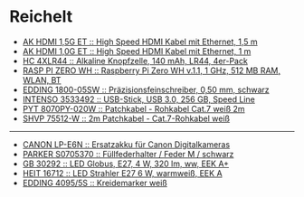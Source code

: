 Reichelt
========

- [AK HDMI 1,5G ET :: High Speed HDMI Kabel mit Ethernet, 1,5 m
  ](https://www.reichelt.de/high-speed-hdmi-kabel-mit-ethernet-1-5-m-ak-hdmi-1-5g-et-p102952.html?&trstct=pol_1)
- [AK HDMI 1,0G ET :: High Speed HDMI Kabel mit Ethernet, 1 m
  ](https://www.reichelt.de/high-speed-hdmi-kabel-mit-ethernet-1-m-ak-hdmi-1-0g-et-p97884.html?&trstct=pol_0)
- [HC 4XLR44 :: Alkaline Knopfzelle, 140 mAh, LR44, 4er-Pack
  ](https://www.reichelt.de/alkaline-knopfzelle-140-mah-lr44-4er-pack-hc-4xlr44-p195311.html?&trstct=pol_1)
- [RASP PI ZERO WH :: Raspberry Pi Zero WH v.1.1, 1 GHz, 512 MB RAM, WLAN, BT
  ](https://www.reichelt.de/raspberry-pi-zero-wh-v-1-1-1-ghz-512-mb-ram-wlan-bt-rasp-pi-zero-wh-p222531.html?&trstct=pol_4)
- [EDDING 1800-05SW :: Präzisionsfeinschreiber, 0,50 mm, schwarz
  ](https://www.reichelt.de/praezisionsfeinschreiber-0-50-mm-schwarz-edding-1800-05sw-p134369.html?&trstct=pol_3)
- [INTENSO 3533492 :: USB-Stick, USB 3.0, 256 GB, Speed Line
  ](https://www.reichelt.de/usb-stick-usb-3-0-256-gb-speed-line-intenso-3533492-p158167.html?&trstct=pol_1)
- [PYT 8070PY-020W :: Patchkabel - Rohkabel Cat.7 weiß 2m
  ](https://www.reichelt.de/patchkabel-rohkabel-cat-7-weiss-2m-pyt-8070py-020w-p209944.html?&trstct=pol_3)
- [SHVP 75512-W :: 2m Patchkabel - Cat.7-Rohkabel weiß
  ](https://www.reichelt.de/2m-patchkabel-cat-7-rohkabel-weiss-shvp-75512-w-p198711.html?&trstct=pol_0)

---

- [CANON LP-E6N :: Ersatzakku für Canon Digitalkameras](http://reichelt.de?ARTICLE=181865)
- [PARKER S0705370 :: Füllfederhalter / Feder M / schwarz](http://reichelt.de?ARTICLE=147749)
- [GB 30292 :: LED Globus, E27, 4 W, 320 lm, ww, EEK A+](http://reichelt.de?ARTICLE=141421)
- [HEIT 16712 :: LED Strahler E27 6 W, warmweiß, EEK A](http://reichelt.de?ARTICLE=159416)
- [EDDING 4095/5S :: Kreidemarker weiß](http://reichelt.de?ARTICLE=150290)
